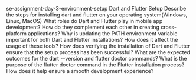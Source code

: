 se-assignment-day-3-environment-setup
Dart and Flutter Setup
Describe the steps for installing dart and flutter on your operating system(Windows, Linux, MacOS)
What roles do Dart and Flutter play in mobile app development? How do they complement each other in creating cross-platform applications?
Why is updating the PATH environment variable important for both Dart and Flutter installations? How does it affect the usage of these tools?
How does verifying the installation of Dart and Flutter ensure that the setup process has been successful?
What are the expected outcomes for the dart --version and flutter doctor commands?
What is the purpose of the flutter doctor command in the Flutter installation process? How does it help ensure a smooth development experience?
